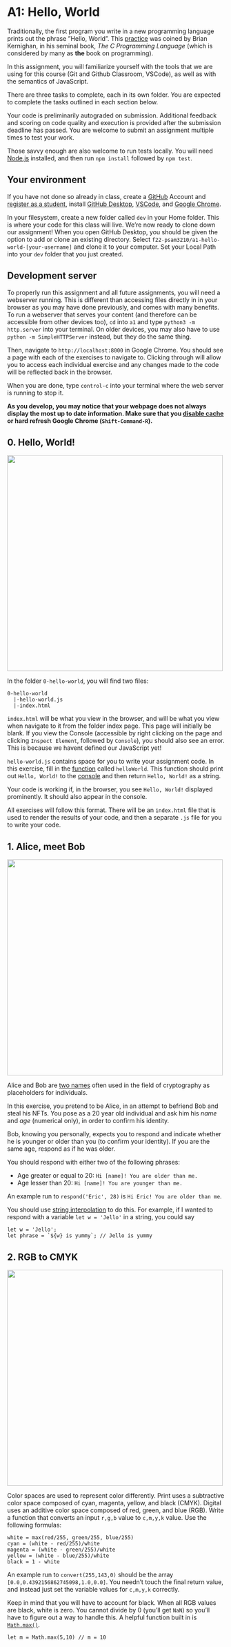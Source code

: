 # A1: Hello, World

Traditionally, the first program you write in a new programming language prints out the phrase ”Hello, World”. This [practice](https://en.wikipedia.org/wiki/%22Hello,_World!%22_program#History) was coined by Brian Kernighan, in his seminal book, *The C Programming Language* (which is considered by many as **the** book on programming).

In this assignment, you will familiarize yourself with the tools that we are using for this course (Git and Github Classroom, VSCode), as well as with the semantics of JavaScript. 

There are three tasks to complete, each in its own folder. You are expected to complete the tasks outlined in each section below. 

Your code is preliminarily autograded on submission. Additional feedback and scoring on code quality and execution is provided after the submission deadline has passed. You are welcome to submit an assignment multiple times to test your work.

Those savvy enough are also welcome to run tests locally. You will need [Node.js](https://nodejs.org/en/) installed, and then run `npm install` followed by `npm test`.

## Your environment
If you have not done so already in class, create a [GitHub](https://github.com/) Account and [register as a student](https://education.github.com/), install [GitHub Desktop](https://desktop.github.com/), [VSCode](https://code.visualstudio.com/), and [Google Chrome](https://www.google.com/chrome/).

In your filesystem, create a new folder called `dev` in your Home folder. This is where your code for this class will live. We’re now ready to clone down our assignment! When you open GitHub Desktop, you should be given the option to add or clone an existing directory. Select `f22-psam3210/a1-hello-world-[your-username]` and clone it to your computer. Set your Local Path into your `dev` folder that you just created.

## Development server
To properly run this assignment and all future assignments, you will need a webserver running. This is different than accessing files directly in in your browser as you may have done previously, and comes with many benefits. To run a webserver that serves your content (and therefore can be accessible from other devices too), `cd` into `a1` and type `python3 -m http.server` into your terminal. On older devices, you may also have to use `python -m SimpleHTTPServer` instead, but they do the same thing. 

Then, navigate to `http://localhost:8000` in Google Chrome. You should see a page with each of the exercises to navigate to. Clicking through will allow you to access each individual exercise and any changes made to the code will be reflected back in the browser.

When you are done, type `control-c` into your terminal where the web server is running to stop it.

**As you develop, you may notice that your webpage does not always display the most up to date information. Make sure that you [disable cache](https://stackoverflow.com/a/7000899) or hard refresh Google Chrome (`Shift-Command-R`).**

## 0. Hello, World!

<img width="500" src="https://user-images.githubusercontent.com/207651/184189080-d594f49f-6e43-48d2-bc7e-a0d31618c50c.png">


In the folder `0-hello-world`, you will find two files:
```
0-hello-world
  |-hello-world.js
  |-index.html
```

`index.html` will be what you view in the browser, and will be what you view when navigate to it from the folder index page. This page will initially be blank. If you view the Console (accessible by right clicking on the page and clicking `Inspect Element`, followed by `Console`), you should also see an error. This is because we havent defined our JavaScript yet!

`hello-world.js` contains space for you to write your assignment code. In this exercise, fill in the [function](https://developer.mozilla.org/en-US/docs/Web/JavaScript/Reference/Statements/function) called `helloWorld`. This function should print out `Hello, World!` to the [console](https://www.geeksforgeeks.org/javascript-console-log-with-examples/) and then return `Hello, World!` as a string.

Your code is working if, in the browser, you see `Hello, World!` displayed prominently. It should also appear in the console.

All exercises will follow this format. There will be an `index.html` file that is used to render the results of your code, and then a separate `.js` file for you to write your code.

## 1. Alice, meet Bob

<img src="https://user-images.githubusercontent.com/207651/184188689-a8208f47-d96e-482a-87d3-c95bcb3ac77b.gif" width="500">

Alice and Bob are [two names](https://en.wikipedia.org/wiki/Alice_and_Bob) often used in the field of cryptography as placeholders for individuals. 

In this exercise, you pretend to be Alice, in an attempt to befriend Bob and steal his NFTs. You pose as a 20 year old individual and ask him his *name* and *age* (numerical only), in order to confirm his identity.

Bob, knowing you personally, expects you to respond and indicate whether he is younger or older than you (to confirm your identity). If you are the same age, respond as if he was older.

You should respond with either two of the following phrases:

* Age greater or equal to 20: `Hi [name]! You are older than me.`
* Age lesser than 20: `Hi [name]! You are younger than me.`

An example run to `respond('Eric', 28)` is `Hi Eric! You are older than me`.

You should use [string interpolation](https://developer.mozilla.org/en-US/docs/Web/JavaScript/Reference/Template_literals) to do this. For example, if I wanted to respond with a variable `let w = 'Jello'` in a string, you could say 
```
let w = 'Jello';
let phrase = `${w} is yummy`; // Jello is yummy
```
## 2. RGB to CMYK

<img src="https://user-images.githubusercontent.com/207651/184187571-264b74ce-9ba2-456f-b764-c007f029de97.gif" width="500">

Color spaces are used to represent color differently. Print uses a subtractive color space composed of cyan, magenta, yellow, and black (CMYK). Digital uses an additive color space composed of red, green, and blue (RGB). Write a function that converts an input `r,g,b` value to `c,m,y,k` value. Use the following formulas: 

```
white = max(red/255, green/255, blue/255)
cyan = (white - red/255)/white
magenta = (white - green/255)/white
yellow = (white - blue/255)/white
black = 1 - white
```

An example run to `convert(255,143,0)` should be the array `[0.0,0.4392156862745098,1.0,0.0]`. You needn’t touch the final return value, and instead just set the variable values for `c,m,y,k` correctly.

Keep in mind that you will have to account for black. When all RGB values are black, white is zero. You cannot divide by 0 (you’ll get `NaN`) so you’ll have to figure out a way to handle this. A helpful function built in is [`Math.max()`](https://developer.mozilla.org/en-US/docs/Web/JavaScript/Reference/Global_Objects/Math/max). 
```
let m = Math.max(5,10) // m = 10
```
